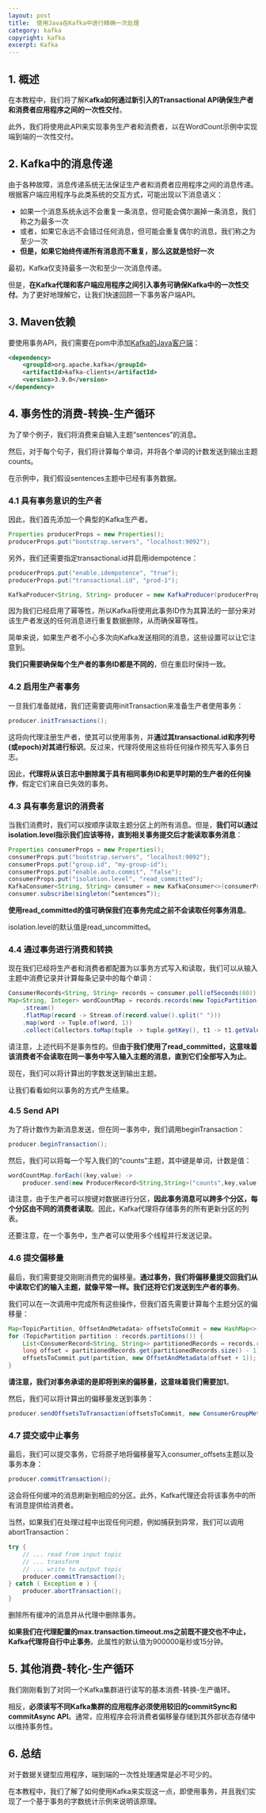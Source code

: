 ```yaml
---
layout: post
title:  使用Java在Kafka中进行精确一次处理
category: kafka
copyright: kafka
excerpt: Kafka
---
```


## 1. 概述

在本教程中，我们将了解K**afka如何通过新引入的Transactional API确保生产者和消费者应用程序之间的一次性交付**。

此外，我们将使用此API来实现事务生产者和消费者，以在WordCount示例中实现端到端的一次性交付。

## 2. Kafka中的消息传递

由于各种故障，消息传递系统无法保证生产者和消费者应用程序之间的消息传递。根据客户端应用程序与此类系统的交互方式，可能出现以下消息语义：

- 如果一个消息系统永远不会重复一条消息，但可能会偶尔漏掉一条消息，我们称之为最多一次
- 或者，如果它永远不会错过任何消息，但可能会重复偶尔的消息，我们称之为至少一次
- **但是，如果它始终传递所有消息而不重复，那么这就是恰好一次**

最初，Kafka仅支持最多一次和至少一次消息传递。

但是，**在Kafka代理和客户端应用程序之间引入事务可确保Kafka中的一次性交付**。为了更好地理解它，让我们快速回顾一下事务客户端API。

## 3. Maven依赖

要使用事务API，我们需要在pom中添加[Kafka的Java客户端](https://mvnrepository.com/artifact/org.apache.kafka/kafka-clients)：

```xml
<dependency>
    <groupId>org.apache.kafka</groupId>
    <artifactId>kafka-clients</artifactId>
    <version>3.9.0</version>
</dependency>
```

## 4. 事务性的消费-转换-生产循环

为了举个例子，我们将消费来自输入主题“sentences”的消息。

然后，对于每个句子，我们将计算每个单词，并将各个单词的计数发送到输出主题counts。

在示例中，我们假设sentences主题中已经有事务数据。

### 4.1 具有事务意识的生产者

因此，我们首先添加一个典型的Kafka生产者。

```java
Properties producerProps = new Properties();
producerProps.put("bootstrap.servers", "localhost:9092");
```

另外，我们还需要指定transactional.id并启用idempotence：

```java
producerProps.put("enable.idempotence", "true");
producerProps.put("transactional.id", "prod-1");

KafkaProducer<String, String> producer = new KafkaProducer(producerProps);
```

因为我们已经启用了幂等性，所以Kafka将使用此事务ID作为其算法的一部分来对该生产者发送的任何消息进行重复数据删除，从而确保幂等性。

简单来说，如果生产者不小心多次向Kafka发送相同的消息，这些设置可以让它注意到。

**我们只需要确保每个生产者的事务ID都是不同的**，但在重启时保持一致。

### 4.2 启用生产者事务

一旦我们准备就绪，我们还需要调用initTransaction来准备生产者使用事务：

```java
producer.initTransactions();
```

这将向代理注册生产者，使其可以使用事务，并**通过其transactional.id和序列号(或epoch)对其进行标识**。反过来，代理将使用这些将任何操作预先写入事务日志。

因此，**代理将从该日志中删除属于具有相同事务ID和更早时期的生产者的任何操作**，假定它们来自已失效的事务。

### 4.3 具有事务意识的消费者

当我们消费时，我们可以按顺序读取主题分区上的所有消息。但是，**我们可以通过isolation.level指示我们应该等待，直到相关事务提交后才能读取事务消息**：

```java
Properties consumerProps = new Properties();
consumerProps.put("bootstrap.servers", "localhost:9092");
consumerProps.put("group.id", "my-group-id");
consumerProps.put("enable.auto.commit", "false");
consumerProps.put("isolation.level", "read_committed");
KafkaConsumer<String, String> consumer = new KafkaConsumer<>(consumerProps);
consumer.subscribe(singleton(“sentences”));
```

**使用read_committed的值可确保我们在事务完成之前不会读取任何事务消息**。

isolation.level的默认值是read_uncommitted。

### 4.4 通过事务进行消费和转换

现在我们已经将生产者和消费者都配置为以事务方式写入和读取，我们可以从输入主题中消费记录并计算每条记录中的每个单词：

```java
ConsumerRecords<String, String> records = consumer.poll(ofSeconds(60));
Map<String, Integer> wordCountMap = records.records(new TopicPartition("input", 0))
    .stream()
    .flatMap(record -> Stream.of(record.value().split(" ")))
    .map(word -> Tuple.of(word, 1))
    .collect(Collectors.toMap(tuple -> tuple.getKey(), t1 -> t1.getValue(), (v1, v2) -> v1 + v2));
```

请注意，上述代码不是事务性的。但**由于我们使用了read_committed，这意味着该消费者不会读取在同一事务中写入输入主题的消息，直到它们全部写入为止**。

现在，我们可以将计算出的字数发送到输出主题。

让我们看看如何以事务的方式产生结果。

### 4.5 Send API

为了将计数作为新消息发送，但在同一事务中，我们调用beginTransaction：

```java
producer.beginTransaction();
```

然后，我们可以将每一个写入我们的“counts”主题，其中键是单词，计数是值：

```java
wordCountMap.forEach((key,value) -> 
    producer.send(new ProducerRecord<String,String>("counts",key,value.toString())));
```

请注意，由于生产者可以按键对数据进行分区，**因此事务消息可以跨多个分区，每个分区由不同的消费者读取**。因此，Kafka代理将存储事务的所有更新分区的列表。

还要注意，在一个事务中，生产者可以使用多个线程并行发送记录。

### 4.6 提交偏移量

最后，我们需要提交刚刚消费完的偏移量。**通过事务，我们将偏移量提交回我们从中读取它们的输入主题，就像平常一样。我们还将它们发送到生产者的事务**。

我们可以在一次调用中完成所有这些操作，但我们首先需要计算每个主题分区的偏移量：

```java
Map<TopicPartition, OffsetAndMetadata> offsetsToCommit = new HashMap<>();
for (TopicPartition partition : records.partitions()) {
    List<ConsumerRecord<String, String>> partitionedRecords = records.records(partition);
    long offset = partitionedRecords.get(partitionedRecords.size() - 1).offset();
    offsetsToCommit.put(partition, new OffsetAndMetadata(offset + 1));
}
```

**请注意，我们对事务承诺的是即将到来的偏移量，这意味着我们需要加1**。

然后，我们可以将计算出的偏移量发送到事务：

```java
producer.sendOffsetsToTransaction(offsetsToCommit, new ConsumerGroupMetadata("my-group-id"));
```

### 4.7 提交或中止事务

最后，我们可以提交事务，它将原子地将偏移量写入consumer_offsets主题以及事务本身：

```java
producer.commitTransaction();
```

这会将任何缓冲的消息刷新到相应的分区。此外，Kafka代理还会将该事务中的所有消息提供给消费者。

当然，如果我们在处理过程中出现任何问题，例如捕获到异常，我们可以调用abortTransaction：

```java
try {
    // ... read from input topic
    // ... transform
    // ... write to output topic
    producer.commitTransaction();
} catch ( Exception e ) {
    producer.abortTransaction();
}
```

删除所有缓冲的消息并从代理中删除事务。

**如果我们在代理配置的max.transaction.timeout.ms之前既不提交也不中止，Kafka代理将自行中止事务**。此属性的默认值为900000毫秒或15分钟。

## 5. 其他消费-转化-生产循环

我们刚刚看到了对同一个Kafka集群进行读写的基本消费-转换-生产循环。

相反，**必须读写不同Kafka集群的应用程序必须使用较旧的commitSync和commitAsync API**。通常，应用程序会将消费者偏移量存储到其外部状态存储中以维持事务性。

## 6. 总结

对于数据关键型应用程序，端到端的一次性处理通常是必不可少的。

在本教程中，我们了解了如何使用Kafka来实现这一点，即使用事务，并且我们实现了一个基于事务的字数统计示例来说明该原理。